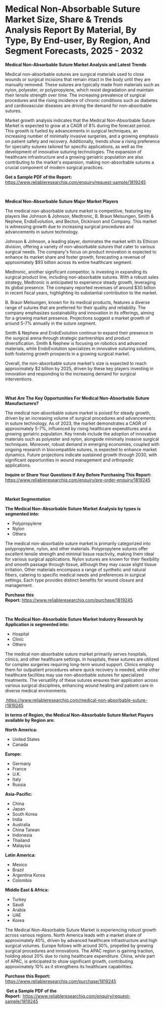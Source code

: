 <p><h1>Medical Non-Absorbable Suture Market Size, Share & Trends Analysis Report By Material, By Type, By End-user, By Region, And Segment Forecasts, 2025 - 2032</h1></p><p><strong>Medical Non-Absorbable Suture Market Analysis and Latest Trends</strong></p>
<p><p>Medical non-absorbable sutures are surgical materials used to close wounds or surgical incisions that remain intact in the body until they are manually removed. These sutures are typically made from materials such as nylon, polyester, or polypropylene, which resist degradation and maintain their tensile strength over time. The increasing prevalence of surgical procedures and the rising incidence of chronic conditions such as diabetes and cardiovascular diseases are driving the demand for non-absorbable sutures.</p><p>Market growth analysis indicates that the Medical Non-Absorbable Suture Market is expected to grow at a CAGR of 8% during the forecast period. This growth is fueled by advancements in surgical techniques, an increasing number of minimally invasive surgeries, and a growing emphasis on patient safety and recovery. Additionally, trends show a rising preference for specialty sutures tailored for specific applications, as well as the development of innovative suturing technologies. The expansion of healthcare infrastructure and a growing geriatric population are also contributing to the market's expansion, making non-absorbable sutures a crucial component of modern surgical practices.</p></p>
<p><strong>Get a Sample PDF of the Report:&nbsp;</strong> <a href="https://www.reliableresearchiq.com/enquiry/request-sample/1819245?utm_campaign=2212&utm_medium=2&utm_source=Github&utm_content=ia&utm_term=14042025&utm_id=medical-non-absorbable-suture">https://www.reliableresearchiq.com/enquiry/request-sample/1819245</a></p>
<p>&nbsp;</p>
<p><strong>Medical Non-Absorbable Suture Major Market Players</strong></p>
<p><p>The medical non-absorbable suture market is competitive, featuring key players like Johnson & Johnson, Medtronic, B. Braun Melsungen, Smith & Nephew, EndoEvolution, and Becton, Dickinson and Company. This market is witnessing growth due to increasing surgical procedures and advancements in suture technology.</p><p>Johnson & Johnson, a leading player, dominates the market with its Ethicon division, offering a variety of non-absorbable sutures that cater to various surgical needs. The company's focus on product innovation is expected to enhance its market share and foster growth, forecasting a revenue of approximately $93 billion across its entire healthcare segment.</p><p>Medtronic, another significant competitor, is investing in expanding its surgical product line, including non-absorbable sutures. With a robust sales strategy, Medtronic is anticipated to experience steady growth, leveraging its global presence. The company reported revenues of around $30 billion in recent fiscal years, highlighting its substantial contribution to the market.</p><p>B. Braun Melsungen, known for its medical products, features a diverse range of sutures that are preferred for their quality and reliability. The company emphasizes sustainability and innovation in its offerings, aiming for a growing market presence. Projections suggest a market growth of around 5-7% annually in the suture segment.</p><p>Smith & Nephew and EndoEvolution continue to expand their presence in the surgical arena through strategic partnerships and product diversification. Smith & Nephew is focusing on robotics and advanced materials, while EndoEvolution specializes in innovative suturing solutions, both fostering growth prospects in a growing surgical market.</p><p>Overall, the non-absorbable suture market's size is expected to reach approximately $2 billion by 2025, driven by these key players investing in innovation and responding to the increasing demand for surgical interventions.</p></p>
<p>&nbsp;</p>
<p><strong>What Are The Key Opportunities For Medical Non-Absorbable Suture Manufacturers?</strong></p>
<p><p>The medical non-absorbable suture market is poised for steady growth, driven by an increasing volume of surgical procedures and advancements in suture technology. As of 2023, the market demonstrates a CAGR of approximately 5-7%, influenced by rising healthcare expenditures and a growing geriatric population. Key trends include the adoption of innovative materials such as polyester and nylon, alongside minimally invasive surgical techniques. Moreover, robust demand in emerging economies, coupled with ongoing research in biocompatible sutures, is expected to enhance market dynamics. Future projections indicate sustained growth through 2030, with significant opportunities in wound management and orthopedic applications.</p></p>
<p><strong>Inquire or Share Your Questions If Any Before Purchasing This Report:</strong> <a href="https://www.reliableresearchiq.com/enquiry/pre-order-enquiry/1819245?utm_campaign=2212&utm_medium=2&utm_source=Github&utm_content=ia&utm_term=14042025&utm_id=medical-non-absorbable-suture">https://www.reliableresearchiq.com/enquiry/pre-order-enquiry/1819245</a></p>
<p>&nbsp;</p>
<p><strong>Market Segmentation</strong></p>
<p><strong>The Medical Non-Absorbable Suture Market Analysis by types is segmented into:</strong></p>
<p><ul><li>Polypropylene</li><li>Nylon</li><li>Others</li></ul></p>
<p><p>The medical non-absorbable suture market is primarily categorized into polypropylene, nylon, and other materials. Polypropylene sutures offer excellent tensile strength and minimal tissue reactivity, making them ideal for various surgical applications. Nylon sutures are known for their flexibility and smooth passage through tissue, although they may cause slight tissue irritation. Other materials encompass a range of synthetic and natural fibers, catering to specific medical needs and preferences in surgical settings. Each type provides distinct benefits for wound closure and management.</p></p>
<p><strong>Purchase this Report:&nbsp;</strong><a href="https://www.reliableresearchiq.com/purchase/1819245?utm_campaign=2212&utm_medium=2&utm_source=Github&utm_content=ia&utm_term=14042025&utm_id=medical-non-absorbable-suture">https://www.reliableresearchiq.com/purchase/1819245</a></p>
<p>&nbsp;</p>
<p><strong>The Medical Non-Absorbable Suture Market Industry Research by Application is segmented into:</strong></p>
<p><ul><li>Hospital</li><li>Clinic</li><li>Others</li></ul></p>
<p><p>The medical non-absorbable suture market primarily serves hospitals, clinics, and other healthcare settings. In hospitals, these sutures are utilized for complex surgeries requiring long-term wound support. Clinics employ them for outpatient procedures where quick recovery is needed, while other healthcare facilities may use non-absorbable sutures for specialized treatments. The versatility of these sutures ensures their application across various surgical disciplines, enhancing wound healing and patient care in diverse medical environments.</p></p>
<p><a href="https://www.reliableresearchiq.com/medical-non-absorbable-suture-r1819245?utm_campaign=2212&utm_medium=2&utm_source=Github&utm_content=ia&utm_term=14042025&utm_id=medical-non-absorbable-suture">&nbsp;https://www.reliableresearchiq.com/medical-non-absorbable-suture-r1819245</a></p>
<p><strong>In terms of Region, the Medical Non-Absorbable Suture Market Players available by Region are:</strong></p>
<p>
    <p> <strong> North America: </strong>
        <ul>
            <li>United States</li>
            <li>Canada</li>
        </ul>
        </p> 
    <p> <strong> Europe: </strong>
        <ul>
            <li>Germany</li>
            <li>France</li>
            <li>U.K.</li>
            <li>Italy</li>
            <li>Russia</li>
        </ul>
        </p> 
    <p> <strong> Asia-Pacific: </strong>
        <ul>
            <li>China</li>
            <li>Japan</li>
            <li>South Korea</li>
            <li>India</li>
            <li>Australia</li>
            <li>China Taiwan</li>
            <li>Indonesia</li>
            <li>Thailand</li>
            <li>Malaysia</li>
        </ul>
        </p> 
    <p> <strong> Latin America: </strong>
        <ul>
            <li>Mexico</li>
            <li>Brazil</li>
            <li>Argentina Korea</li>
            <li>Colombia</li>
        </ul>
        </p> 
    <p> <strong> Middle East & Africa: </strong>
        <ul>
            <li>Turkey</li>
            <li>Saudi</li>
            <li>Arabia</li>
            <li>UAE</li>
            <li>Korea</li>
        </ul>
    </p>
    </p>
<p><p>The Medical Non-Absorbable Suture Market is experiencing robust growth across various regions. North America leads with a market share of approximately 40%, driven by advanced healthcare infrastructure and high surgical volumes. Europe follows with around 30%, propelled by growing surgical procedures and innovations. The APAC region is gaining traction, holding about 20% due to rising healthcare expenditure. China, while part of APAC, is anticipated to show significant growth, contributing approximately 10% as it strengthens its healthcare capabilities.</p></p>
<p><strong>Purchase this Report: </strong><a href="https://www.reliableresearchiq.com/purchase/1819245?utm_campaign=2212&utm_medium=2&utm_source=Github&utm_content=ia&utm_term=14042025&utm_id=medical-non-absorbable-suture">https://www.reliableresearchiq.com/purchase/1819245</a></p>
<p>&nbsp;<strong>Get a Sample PDF of the Report:&nbsp;&nbsp;</strong><a href="https://www.reliableresearchiq.com/enquiry/request-sample/1819245?utm_campaign=2212&utm_medium=2&utm_source=Github&utm_content=ia&utm_term=14042025&utm_id=medical-non-absorbable-suture">https://www.reliableresearchiq.com/enquiry/request-sample/1819245</a></p>
<p><strong></strong></p>
<p><p></p><p></p><p></p></p>